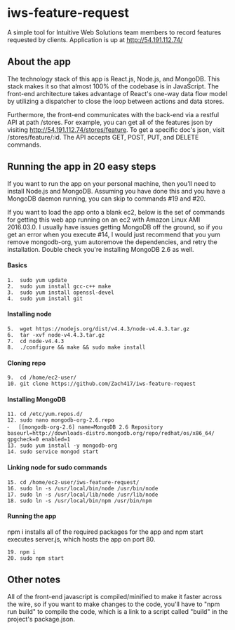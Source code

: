 # iws-feature-request
A simple tool for Intuitive Web Solutions team members to record features requested by clients. Application is up at http://54.191.112.74/

## About the app
The technology stack of this app is React.js, Node.js, and MongoDB. This stack makes it so that almost 100% of the codebase is in JavaScript. The front-end architecture takes advantage of React's one-way data flow model by utilizing a dispatcher to close the loop between actions and data stores.

Furthermore, the front-end communicates with the back-end via a restful API at path /stores. For example, you can get all of the features json by visiting http://54.191.112.74/stores/feature. To get a specific doc's json, visit /stores/feature/:id. The API accepts GET, POST, PUT, and DELETE commands.

## Running the app in 20 easy steps
If you want to run the app on your personal machine, then you'll need to install Node.js and MongoDB. Assuming you have done this and you have a MongoDB daemon running, you can skip to commands #19 and #20.

If you want to load the app onto a blank ec2, below is the set of commands for getting this web app running on an ec2 with Amazon Linux AMI 2016.03.0. I usually have issues getting MongoDB off the ground, so if you get an error when you execute #14, I would just recommend that you yum remove mongodb-org, yum autoremove the dependencies, and retry the installation. Double check you're installing MongoDB 2.6 as well.
#### Basics
	1.	sudo yum update
	2.	sudo yum install gcc-c++ make
	3.	sudo yum install openssl-devel
	4.	sudo yum install git
#### Installing node
	5.	wget https://nodejs.org/dist/v4.4.3/node-v4.4.3.tar.gz
	6.	tar -xvf node-v4.4.3.tar.gz
	7.	cd node-v4.4.3
	8.	./configure && make && sudo make install
#### Cloning repo
	9.	cd /home/ec2-user/
	10.	git clone https://github.com/Zach417/iws-feature-request
#### Installing MongoDB
	11.	cd /etc/yum.repos.d/
	12.	sudo nano mongodb-org-2.6.repo
	⁃	[[mongodb-org-2.6] name=MongoDB 2.6 Repository baseurl=http://downloads-distro.mongodb.org/repo/redhat/os/x86_64/ gpgcheck=0 enabled=1
	13.	sudo yum install -y mongodb-org
	14.	sudo service mongod start
#### Linking node for sudo commands
	15.	cd /home/ec2-user/iws-feature-request/
	16.	sudo ln -s /usr/local/bin/node /usr/bin/node
	17.	sudo ln -s /usr/local/lib/node /usr/lib/node
	18.	sudo ln -s /usr/local/bin/npm /usr/bin/npm
#### Running the app

npm i installs all of the required packages for the app and npm start executes server.js, which hosts the app on port 80.

	19.	npm i
	20.	sudo npm start

## Other notes
All of the front-end javascript is compiled/minified to make it faster across the wire, so if you want to make changes to the code, you'll have to "npm run build" to compile the code, which is a link to a script called "build" in the project's package.json.
